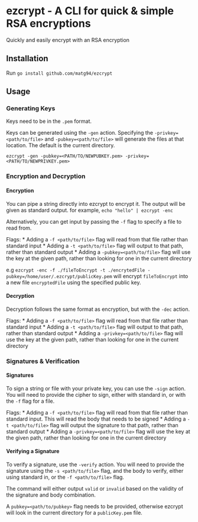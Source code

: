 # ezcrypt - A CLI for quick & simple RSA encryptions

Quickly and easily encrypt with an RSA encryption

## Installation

Run `go install github.com/matg94/ezcrypt`

## Usage

### Generating Keys

Keys need to be in the `.pem` format.

Keys can be generated using the `-gen` action. 
Specifying the `-privkey=<path/to/file>` and `-pubkey=<path/to/file>` will generate the files at that location.
The default is the current directory.

`ezcrypt -gen -pubkey=<PATH/TO/NEWPUBKEY.pem> -privkey=<PATH/TO/NEWPRIVKEY.pem>`

### Encryption and Decryption

#### Encryption

You can pipe a string directly into ezcrypt to encrypt it. The output will be given as standard output.
for example,
`echo "hello" | ezcrypt -enc`

Alternatively, you can get input by passing the `-f` flag to specify a file to read from.

Flags:
    * Adding a `-f <path/to/file>` flag will read from that file rather than standard input
    * Adding a `-t <path/to/file>` flag will output to that path, rather than standard output
    * Adding a `-pubkey=<path/to/file>` flag will use the key at the given path, rather than looking for one in the current directory

e.g
`ezcrypt -enc -f ./fileToEncrypt -t ./encrytedFile -pubkey=/home/user/.ezcrypt/publicKey.pem`
will encrypt `fileToEncrypt` into a new file `encryptedFile` using the specified public key.


#### Decryption

Decryption follows the same format as encryption, but with the `-dec` action.

Flags:
    * Adding a `-f <path/to/file>` flag will read from that file rather than standard input
    * Adding a `-t <path/to/file>` flag will output to that path, rather than standard output
    * Adding a `-privkey=<path/to/file>` flag will use the key at the given path, rather than looking for one in the current directory

### Signatures & Verification

#### Signatures

To sign a string or file with your private key, you can use the `-sign` action.
You will need to provide the cipher to sign, either with standard in, or with the `-f` flag for a file.

Flags:
    * Adding a `-f <path/to/file>` flag will read from that file rather than standard input. This will read the body that needs to be signed
    * Adding a `-t <path/to/file>` flag will output the signature to that path, rather than standard output
    * Adding a `-privkey=<path/to/file>` flag will use the key at the given path, rather than looking for one in the current directory

#### Verifying a Signature

To verify a signature, use the `-verify` action.
You will need to provide the signature using the `-s <path/to/file>` flag,
and the body to verify, either using standard in, or the `-f <path/to/file>` flag.

The command will either output `valid` or `invalid` based on the validity of the signature and body combination.

A `pubkey=<path/to/pubkey>` flag needs to be provided, otherwise ezcrypt will look in the current directory for a `publicKey.pem` file.